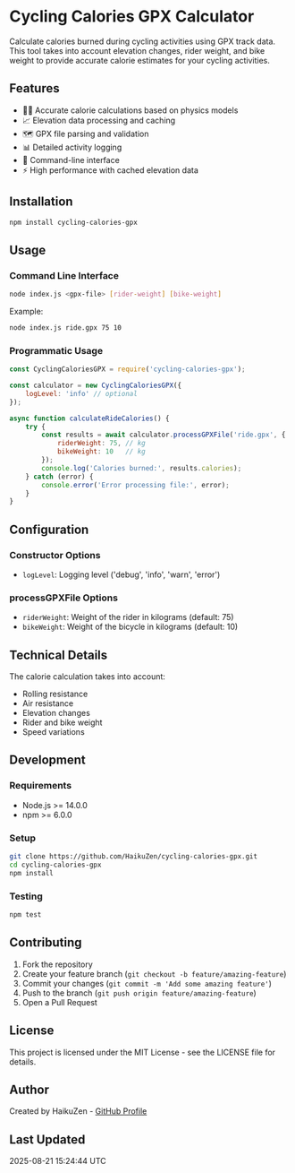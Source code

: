# Cycling Calories GPX Calculator

Calculate calories burned during cycling activities using GPX track data. This tool takes into account elevation changes, rider weight, and bike weight to provide accurate calorie estimates for your cycling activities.

## Features

- 🚴‍♂️ Accurate calorie calculations based on physics models
- 📈 Elevation data processing and caching
- 🗺️ GPX file parsing and validation
- 📊 Detailed activity logging
- 🔧 Command-line interface
- ⚡ High performance with cached elevation data

## Installation

```bash
npm install cycling-calories-gpx
```

## Usage

### Command Line Interface

```bash
node index.js <gpx-file> [rider-weight] [bike-weight]
```

Example:
```bash
node index.js ride.gpx 75 10
```

### Programmatic Usage

```javascript
const CyclingCaloriesGPX = require('cycling-calories-gpx');

const calculator = new CyclingCaloriesGPX({
    logLevel: 'info' // optional
});

async function calculateRideCalories() {
    try {
        const results = await calculator.processGPXFile('ride.gpx', {
            riderWeight: 75, // kg
            bikeWeight: 10   // kg
        });
        console.log('Calories burned:', results.calories);
    } catch (error) {
        console.error('Error processing file:', error);
    }
}
```

## Configuration

### Constructor Options

- `logLevel`: Logging level ('debug', 'info', 'warn', 'error')

### processGPXFile Options

- `riderWeight`: Weight of the rider in kilograms (default: 75)
- `bikeWeight`: Weight of the bicycle in kilograms (default: 10)

## Technical Details

The calorie calculation takes into account:
- Rolling resistance
- Air resistance
- Elevation changes
- Rider and bike weight
- Speed variations

## Development

### Requirements

- Node.js >= 14.0.0
- npm >= 6.0.0

### Setup

```bash
git clone https://github.com/HaikuZen/cycling-calories-gpx.git
cd cycling-calories-gpx
npm install
```

### Testing

```bash
npm test
```

## Contributing

1. Fork the repository
2. Create your feature branch (`git checkout -b feature/amazing-feature`)
3. Commit your changes (`git commit -m 'Add some amazing feature'`)
4. Push to the branch (`git push origin feature/amazing-feature`)
5. Open a Pull Request

## License

This project is licensed under the MIT License - see the LICENSE file for details.

## Author

Created by HaikuZen - [GitHub Profile](https://github.com/HaikuZen)

## Last Updated

2025-08-21 15:24:44 UTC
